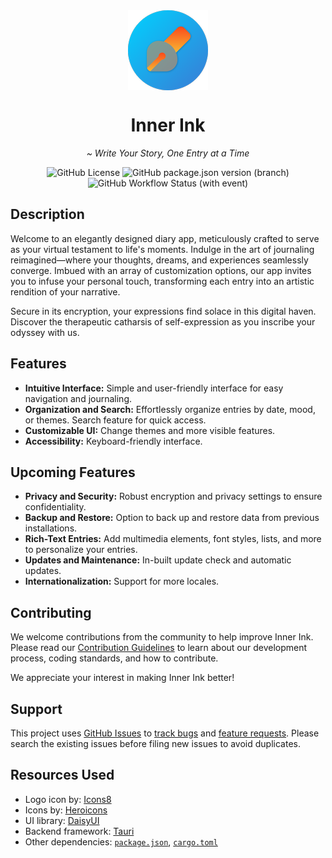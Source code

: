 <div align='center'>
  <img src='./src/backend/icons/128x128.png' align='middle' />

# Inner Ink

  <p><i>~ Write Your Story, One Entry at a Time</i></p>

  <img alt="GitHub License" src="https://img.shields.io/github/license/knownasnaffy/inner-ink?style=for-the-badge">
  <img alt="GitHub package.json version (branch)" src="https://img.shields.io/github/package-json/v/knownasnaffy/inner-ink/main?style=for-the-badge&label=version">
  <img alt="GitHub Workflow Status (with event)" src="https://img.shields.io/github/actions/workflow/status/knownasnaffy/inner-ink/ci.yml?style=for-the-badge&label=CI">
</div>

## Description

Welcome to an elegantly designed diary app, meticulously crafted to serve as your virtual testament to life's moments. Indulge in the art of journaling reimagined—where your thoughts, dreams, and experiences seamlessly converge. Imbued with an array of customization options, our app invites you to infuse your personal touch, transforming each entry into an artistic rendition of your narrative.

Secure in its encryption, your expressions find solace in this digital haven. Discover the therapeutic catharsis of self-expression as you inscribe your odyssey with us.

## Features

-   **Intuitive Interface:** Simple and user-friendly interface for easy navigation and journaling.
-   **Organization and Search:** Effortlessly organize entries by date, mood, or themes. Search feature for quick access.
-   **Customizable UI:** Change themes and more visible features.
-   **Accessibility:** Keyboard-friendly interface.

## Upcoming Features

-   **Privacy and Security:** Robust encryption and privacy settings to ensure confidentiality.
-   **Backup and Restore:** Option to back up and restore data from previous installations.
-   **Rich-Text Entries:** Add multimedia elements, font styles, lists, and more to personalize your entries.
-   **Updates and Maintenance:** In-built update check and automatic updates.
-   **Internationalization:** Support for more locales.

## Contributing

We welcome contributions from the community to help improve Inner Ink. Please read our [Contribution Guidelines](CONTRIBUTING.md) to learn about our development process, coding standards, and how to contribute.

We appreciate your interest in making Inner Ink better!

## Support

This project uses [GitHub Issues](https://github.com/knownasnaffy/inner-ink/issues) to [track bugs](CONTRIBUTING.md#reporting-bugs) and [feature requests](CONTRIBUTING.md#suggesting-enhancements). Please search the existing issues before filing new issues to avoid duplicates.

## Resources Used

-   Logo icon by: [Icons8](https://icons8.com/)
-   Icons by: [Heroicons](https://heroicons.com/)
-   UI library: [DaisyUI](https://daisyui.com/)
-   Backend framework: [Tauri](https://tauri.app/)
-   Other dependencies: [`package.json`](./package.json), [`cargo.toml`](./src/backend/Cargo.toml)

<!-- TODO: Add icons8 reference to app according to https://icons8.com/license -->
